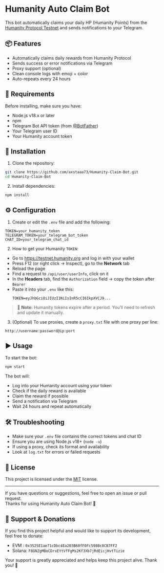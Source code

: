 # Humanity Auto Claim Bot

This bot automatically claims your daily HP (Humanity Points) from the [Humanity Protocol Testnet](https://testnet.humanity.org) and sends notifications to your Telegram.

## 📦 Features

- Automatically claims daily rewards from Humanity Protocol
- Sends success or error notifications via Telegram
- Proxy support (optional)
- Clean console logs with emoji + color
- Auto-repeats every 24 hours

## 🧰 Requirements

Before installing, make sure you have:

- Node.js v18.x or later
- npm
- Telegram Bot API token (from [@BotFather](https://t.me/BotFather))
- Your Telegram user ID
- Your Humanity account token

## 🚀 Installation

1. Clone the repository:
```bash
git clone https://github.com/axstaaa73/Humanity-Claim-Bot.git
cd Humanity-Claim-Bot
```

2. Install dependencies:
```bash
npm install
```

## ⚙️ Configuration

1. Create or edit the `.env` file and add the following:
```
TOKEN=your_humanity_token
TELEGRAM_TOKEN=your_telegram_bot_token
CHAT_ID=your_telegram_chat_id
```

2. How to get your Humanity `TOKEN`:
- Go to https://testnet.humanity.org and log in with your wallet
- Press F12 (or right click → Inspect), go to the **Network** tab
- Reload the page
- Find a request to `/api/user/userInfo`, click on it
- In the **Headers** tab, find the `Authorization` field → copy the token after `Bearer `
- Paste it into your `.env` like this:
  ```
  TOKEN=eyJhbGciOiJIUzI1NiIsInR5cCI6IkpXVCJ9...
  ```

> 📌 **Note:** Humanity tokens expire after a period. You’ll need to refresh and update it manually.

3. (Optional) To use proxies, create a `proxy.txt` file with one proxy per line:
```
http://username:password@ip:port
```

## ▶️ Usage

To start the bot:
```bash
npm start
```

The bot will:
- Log into your Humanity account using your token
- Check if the daily reward is available
- Claim the reward if possible
- Send a notification via Telegram
- Wait 24 hours and repeat automatically

## 🛠️ Troubleshooting

- Make sure your `.env` file contains the correct tokens and chat ID
- Ensure you are using Node.js v18+ (`node -v`)
- If using a proxy, check its format and availability
- Look at `log.txt` for errors or failed requests

## 📄 License

This project is licensed under the [MIT](LICENSE) license.

---

If you have questions or suggestions, feel free to open an issue or pull request.  
Thanks for using Humanity Auto Claim Bot! 🙌


## 💖 Support & Donations

If you find this project helpful and would like to support its development, feel free to donate:

- EVM : `0x3525E1ae71cDbc4Ea203B60fF0Fc598Bc8CB7FF2`
- Solana: `F8GNZgMBoCDrxEYtVfFgMs2Kf3Xb7jRdEicjHvtTizie`

Your support is greatly appreciated and helps keep this project alive. Thank you! 🙏
